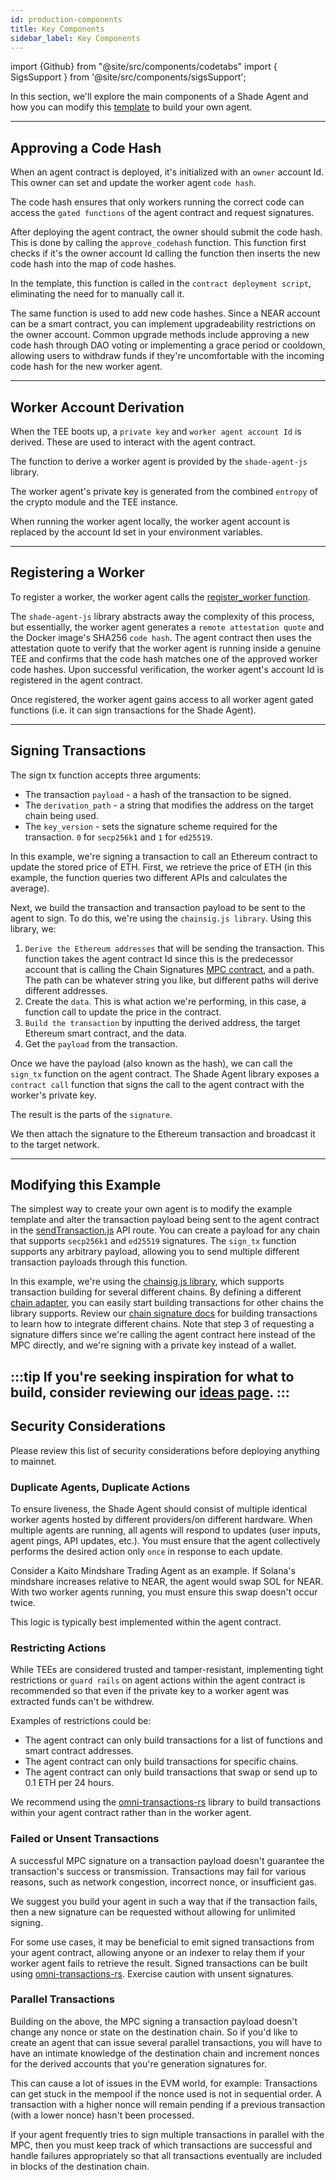 ```yaml
---
id: production-components
title: Key Components
sidebar_label: Key Components
---
```


import {Github} from "@site/src/components/codetabs"
import { SigsSupport } from '@site/src/components/sigsSupport';

In this section, we'll explore the main components of a Shade Agent and how you can modify this [template](https://github.com/NearDeFi/shade-agent-template) to build your own agent.

---

## Approving a Code Hash

When an agent contract is deployed, it's initialized with an `owner` account Id. This owner can set and update the worker agent `code hash`.

The code hash ensures that only workers running the correct code can access the `gated functions` of the agent contract and request signatures.

After deploying the agent contract, the owner should submit the code hash. This is done by calling the `approve_codehash` function. This function first checks if it's the owner account Id calling the function then inserts the new code hash into the map of code hashes.

<Github fname="lib.rs" language="rust"
    url="https://github.com/NearDeFi/shade-agent-template/blob/main/contract/src/lib.rs#L62-L65"
    start="62" end="65" />

In the template, this function is called in the `contract deployment script`, eliminating the need for to manually call it.

The same function is used to add new code hashes. Since a NEAR account can be a smart contract, you can implement upgradeability restrictions on the owner account. Common upgrade methods include approving a new code hash through DAO voting or implementing a grace period or cooldown, allowing users to withdraw funds if they're uncomfortable with the incoming code hash for the new worker agent.

---

## Worker Account Derivation

When the TEE boots up, a `private key` and `worker agent account Id` is derived. These are used to interact with the agent contract.

The function to derive a worker agent is provided by the `shade-agent-js` library.

<Github fname="register.js" language="javascript"
    url="https://github.com/NearDeFi/shade-agent-template/blob/main/pages/api/derive.js#L19"
    start="19" end="19" />

The worker agent's private key is generated from the combined `entropy` of the crypto module and the TEE instance.

When running the worker agent locally, the worker agent account is replaced by the account Id set in your environment variables.

---

## Registering a Worker

To register a worker, the worker agent calls the [register_worker function](https://github.com/NearDeFi/shade-agent-template/blob/main/contract/src/lib.rs#L79-L101).

<Github fname="register.js" language="javascript"
    url="https://github.com/NearDeFi/shade-agent-template/blob/main/pages/api/register.js#L12"
    start="12" end="12" />

The `shade-agent-js` library abstracts away the complexity of this process, but essentially, the worker agent generates a `remote attestation quote` and the Docker image's SHA256 `code hash`. The agent contract then uses the attestation quote to verify that the worker agent is running inside a genuine TEE and confirms that the code hash matches one of the approved worker code hashes. Upon successful verification, the worker agent's account Id is registered in the agent contract.

<Github fname="lib.rs" language="rust"
    url="https://github.com/NearDeFi/shade-agent-template/blob/main/contract/src/lib.rs#L94-L98"
    start="94" end="98" />

Once registered, the worker agent gains access to all worker agent gated functions (i.e. it can sign transactions for the Shade Agent).

---

## Signing Transactions

The sign tx function accepts three arguments:
- The transaction `payload` - a hash of the transaction to be signed.
- The `derivation_path` - a string that modifies the address on the target chain being used.
- The `key_version` - sets the signature scheme required for the transaction. `0` for `secp256k1` and `1` for `ed25519`.

<Github fname="lib.rs" language="rust"
    url="https://github.com/NearDeFi/shade-agent-template/blob/main/contract/src/lib.rs#L68-L75"
    start="68" end="75" />

In this example, we're signing a transaction to call an Ethereum contract to update the stored price of ETH. First, we retrieve the price of ETH (in this example, the function queries two different APIs and calculates the average).

<Github fname="sendTransaction.js" language="javascript"
    url="https://github.com/NearDeFi/shade-agent-template/blob/main/pages/api/sendTransaction.js#L13"
    start="13" end="13" />

Next, we build the transaction and transaction payload to be sent to the agent to sign. To do this, we're using the `chainsig.js library`. 
Using this library, we:
1. `Derive the Ethereum addresses` that will be sending the transaction. This function takes the agent contract Id since this is the predecessor account that is calling the Chain Signatures [MPC contract](https://github.com/Near-One/mpc/tree/main/libs/chain-signatures/contract), and a path. The path can be whatever string you like, but different paths will derive different addresses.
2. Create the `data`. This is what action we're performing, in this case, a function call to update the price in the contract.
3. `Build the transaction` by inputting the derived address, the target Ethereum smart contract, and the data.
4. Get the `payload` from the transaction.

<Github fname="sendTransaction.js" language="javascript"
    url="https://github.com/NearDeFi/shade-agent-template/blob/main/pages/api/sendTransaction.js#L57-L68"
    start="57" end="68" />

Once we have the payload (also known as the hash), we can call the `sign_tx` function on the agent contract. The Shade Agent library exposes a `contract call` function that signs the call to the agent contract with the worker's private key. 

<Github fname="sendTransaction.js" language="javascript"
    url="https://github.com/NearDeFi/shade-agent-template/blob/main/pages/api/sendTransaction.js#L22-L29"
    start="22" end="29" />

The result is the parts of the `signature`.

We then attach the signature to the Ethereum transaction and broadcast it to the target network.

<Github fname="sendTransaction.js" language="javascript"
    url="https://github.com/NearDeFi/shade-agent-template/blob/main/pages/api/sendTransaction.js#L40-L27"
    start="40" end="47" />

---

## Modifying this Example

The simplest way to create your own agent is to modify the example template and alter the transaction payload being sent to the agent contract in the [sendTransaction.js](https://github.com/NearDeFi/shade-agent-template/blob/main/pages/api/sendTransaction.js) API route. You can create a payload for any chain that supports `secp256k1` and `ed25519` signatures. The `sign_tx` function supports any arbitrary payload, allowing you to send multiple different transaction payloads through this function.

In this example, we're using the [chainsig.js library](https://github.com/NearDeFi/chainsig.js), which supports transaction building for several different chains. By defining a different [chain adapter](https://github.com/NearDeFi/shade-agent-template/blob/main/utils/ethereum.js#L42-L49), you can easily start building transactions for other chains the library supports. Review our [chain signature docs](../../../chain-abstraction/chain-signatures/implementation.md) for building transactions to learn how to integrate different chains. Note that step 3 of requesting a signature differs since we're calling the agent contract here instead of the MPC directly, and we're signing with a private key instead of a wallet.

:::tip
If you're seeking inspiration for what to build, consider reviewing our [ideas page](../examples.md).
:::
---

## Security Considerations

Please review this list of security considerations before deploying anything to mainnet.

### Duplicate Agents, Duplicate Actions

To ensure liveness, the Shade Agent should consist of multiple identical worker agents hosted by different providers/on different hardware. When multiple agents are running, all agents will respond to updates (user inputs, agent pings, API updates, etc.). You must ensure that the agent collectively performs the desired action only `once` in response to each update.

Consider a Kaito Mindshare Trading Agent as an example. If Solana's mindshare increases relative to NEAR, the agent would swap SOL for NEAR. With two worker agents running, you must ensure this swap doesn't occur twice.

This logic is typically best implemented within the agent contract.

### Restricting Actions

While TEEs are considered trusted and tamper-resistant, implementing tight restrictions or `guard rails` on agent actions within the agent contract is recommended so that even if the private key to a worker agent was extracted funds can't be withdrew.

Examples of restrictions could be:
- The agent contract can only build transactions for a list of functions and smart contract addresses.
- The agent contract can only build transactions for specific chains.
- The agent contract can only build transactions that swap or send up to 0.1 ETH per 24 hours.

We recommend using the [omni-transactions-rs](https://github.com/near/omni-transaction-rs) library to build transactions within your agent contract rather than in the worker agent.

### Failed or Unsent Transactions

A successful MPC signature on a transaction payload doesn't guarantee the transaction's success or transmission. Transactions may fail for various reasons, such as network congestion, incorrect nonce, or insufficient gas.

We suggest you build your agent in such a way that if the transaction fails, then a new signature can be requested without allowing for unlimited signing.

For some use cases, it may be beneficial to emit signed transactions from your agent contract, allowing anyone or an indexer to relay them if your worker agent fails to retrieve the result. Signed transactions can be built using [omni-transactions-rs](https://github.com/near/omni-transaction-rs). Exercise caution with unsent signatures.

### Parallel Transactions

Building on the above, the MPC signing a transaction payload doesn't change any nonce or state on the destination chain. So if you'd like to create an agent that can issue several parallel transactions, you will have to have an intimate knowledge of the destination chain and increment nonces for the derived accounts that you're generation signatures for.

This can cause a lot of issues in the EVM world, for example: Transactions can get stuck in the mempool if the nonce used is not in sequential order. A transaction with a higher nonce will remain pending if a previous transaction (with a lower nonce) hasn't been processed.

If your agent frequently tries to sign multiple transactions in parallel with the MPC, then you must keep track of which transactions are successful and handle failures appropriately so that all transactions eventually are included in blocks of the destination chain.

<SigsSupport />
